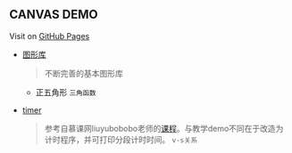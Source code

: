 ## CANVAS DEMO

Visit on [GitHub Pages](https://dachow.github.io/canvas-demo/)

- [图形库](https://Dachow.github.io/canvas-demo/graphics-library)

  > 不断完善的基本图形库

  - 正五角形 `三角函数`

- [timer](https://Dachow.github.io/canvas-demo/timer/)
    
  > 参考自慕课网liuyubobobo老师的[课程](http://www.imooc.com/learn/133)。与教学demo不同在于改造为计时程序，并可打印分段计时时间。 `v-s关系`
